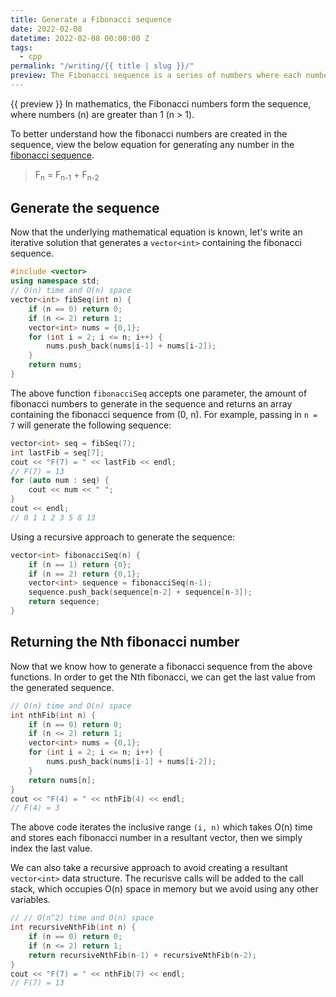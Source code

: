 ```yaml
---
title: Generate a Fibonacci sequence
date: 2022-02-08
datetime: 2022-02-08 00:00:00 Z
tags:
  - cpp
permalink: "/writing/{{ title | slug }}/"
preview: The Fibonacci sequence is a series of numbers where each number in the sequence is the sum of the two preceding numbers, with the sequence beginning with 0 and 1.
---
```


{{ preview }} In mathematics, the Fibonacci numbers form the sequence, where numbers (n) are greater than 1 (n > 1).

To better understand how the fibonacci numbers are created in the sequence, view the below equation for generating any number in the [fibonacci sequence](https://en.wikipedia.org/wiki/Fibonacci_number).

> F<sub>n</sub> = F<sub>n-1</sub> + F<sub>n-2</sub>

<h2 class="post-heading">Generate the sequence</h2>

Now that the underlying mathematical equation is known, let's write an iterative solution that generates a `vector<int>` containing the fibonacci sequence.

```cpp
#include <vector>
using namespace std;
// O(n) time and O(n) space
vector<int> fibSeq(int n) {
    if (n == 0) return 0;
    if (n <= 2) return 1;
    vector<int> nums = {0,1};
    for (int i = 2; i <= n; i++) {
        nums.push_back(nums[i-1] + nums[i-2]);
    }
    return nums;
}
```

The above function `fibonacciSeq` accepts one parameter, the amount of fibonacci numbers to generate in the sequence and returns an array containing the fibonacci sequence from (0, n). For example, passing in `n = 7` will generate the following sequence:

```cpp
vector<int> seq = fibSeq(7);
int lastFib = seq[7];
cout << "F(7) = " << lastFib << endl;
// F(7) = 13
for (auto num : seq) {
    cout << num << " ";
}
cout << endl;
// 0 1 1 2 3 5 8 13
```

Using a recursive approach to generate the sequence:

```cpp
vector<int> fibonacciSeq(n) {
    if (n == 1) return {0};
    if (n == 2) return {0,1};
    vector<int> sequence = fibonacciSeq(n-1);
    sequence.push_back(sequence[n-2] + sequence[n-3]);
    return sequence;
}
```

<h2 class="post-heading">Returning the Nth fibonacci number</h2>

Now that we know how to generate a fibonacci sequence from the above functions. In order to get the Nth fibonacci, we can get the last value from the generated sequence.

```cpp
// O(n) time and O(n) space
int nthFib(int n) {
    if (n == 0) return 0;
    if (n <= 2) return 1;
    vector<int> nums = {0,1};
    for (int i = 2; i <= n; i++) {
        nums.push_back(nums[i-1] + nums[i-2]);
    }
    return nums[n];
}
cout << "F(4) = " << nthFib(4) << endl;
// F(4) = 3
```

The above code iterates the inclusive range `(i, n)` which takes O(n) time and stores each fibonacci number in a resultant vector, then we simply index the last value. 

We can also take a recursive approach to avoid creating a resultant `vector<int>` data structure. The recurisve calls will be added to the call stack, which occupies O(n) space in memory but we avoid using any other variables.

```cpp
// // O(n^2) time and O(n) space
int recursiveNthFib(int n) {
    if (n == 0) return 0;
    if (n <= 2) return 1;
    return recursiveNthFib(n-1) + recursiveNthFib(n-2);
}
cout << "F(7) = " << nthFib(7) << endl;
// F(7) = 13
```